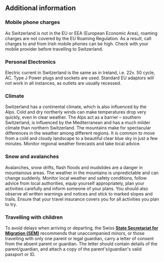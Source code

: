 ## Additional information

### **Mobile phone charges**

As Switzerland is not in the EU or EEA (European Economic Area), roaming charges are not covered by the EU Roaming Regulation. As a result, call charges to and from Irish mobile phones can be high. Check with your mobile provider before travelling to Switzerland.

### **Personal Electronics**

Electric current in Switzerland is the same as in Ireland, i.e. 22v. 50 cycle, AC. Type J Power plugs and sockets are used. Standard EU adaptors will not work in all instances, as outlets are usually recessed.

### **Climate**

Switzerland has a continental climate, which is also influenced by the Alps. Cold and dry northerly winds can make temperatures drop very quickly, even in clear weather. The Alps act as a barrier – southern Switzerland, is influenced by the Mediterranean and has a much milder climate than northern Switzerland. The mountains make for spectacular differences in the weather among different regions. It is common to move from a cold and cloudy landscape to a beautiful clear blue sky in just a few minutes. Monitor regional weather forecasts and take local advice.

### **Snow and avalanches**

Avalanches, snow drifts, flash floods and mudslides are a danger in mountainous areas. The weather in the mountains is unpredictable and can change suddenly. Monitor local weather and safety conditions, follow advice from local authorities, equip yourself appropriately, plan your activities carefully and inform someone of your plans. You should also observe all written warnings and notices and stick to marked slopes and trails. Ensure that your travel insurance covers you for all activities you plan to try.

### **Travelling with children**

To avoid delays when arriving or departing, the Swiss [**State Secretariat for Migration (SEM)**](https://www.sem.admin.ch/sem/en/home/themen/einreise/faq.html#-669070280) recommends that unaccompanied minors, or those travelling with only one parent or legal guardian, carry a letter of consent from the absent parent or guardian. The letter should contain details of the parent/guardian, and attach a copy of the parent's/guardian's valid passport or ID.